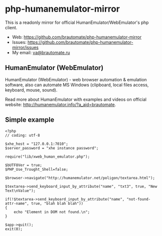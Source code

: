 # php-humanemulator-mirror

This is a readonly mirror for official HumanEmulator/WebEmulator's php client.

- Web: <https://github.com/brautomate/php-humanemulator-mirror>
- Issues: <https://github.com/brautomate/php-humanemulator-mirror/issues>
- My email: <va@brautomate.ru>

## HumanEmulator (WebEmulator)

HumanEmulator (WebEmulator) - web browser automation & emulation software,
also can automate MS Windows (clipboard, local files access, keyboard, mouse,
sound).

Read more about HumanEmulator with examples and videos on official
website: <http://humanemulator.info/?a_aid=brautomate>.

## Simple example

```
<?php
// coding: utf-8

$xhe_host = "127.0.0.1:7010";
$server_password = "xhe instance password";

require("lib/xweb_human_emulator.php");

$bUTF8Ver = true;
$PHP_Use_Trought_Shell=false;

$browser->navigate("http://humanemulator.net/poligon/textarea.html");

$textarea->send_keyboard_input_by_attribute("name", "txt3", true, "New Text\nValue");

if(!$textarea->send_keyboard_input_by_attribute("name", "not-found-attr-name", true, "blah blah blah"))
{
    echo "Element in DOM not found.\n";
}

$app->quit();
exit(0);
```
